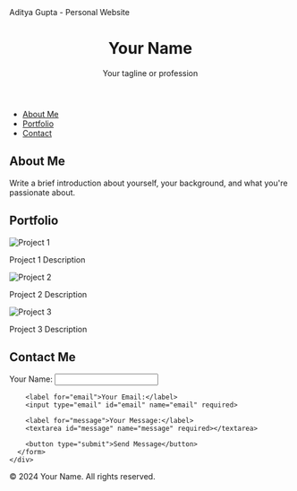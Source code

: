 
<!DOCTYPE html>
<html lang="en">
<head>
  <meta charset="UTF-8">
  <meta name="viewport" content="width=device-width, initial-scale=1.0">
  <meta name="description" content="Personal webpage for showcasing my work and skills.">
  Aditya Gupta - Personal Website
  <link rel="stylesheet" href="styles.css">
</head>
<body>

  <!-- Header -->
  <header>
    <div class="container">
      <h1>Your Name</h1>
      <p>Your tagline or profession</p>
    </div>
  </header>

  <!-- Navigation Bar -->
  <nav>
    <ul>
      <li><a href="#about">About Me</a></li>
      <li><a href="#portfolio">Portfolio</a></li>
      <li><a href="#contact">Contact</a></li>
    </ul>
  </nav>

  <!-- About Section -->
  <section id="about">
    <div class="container">
      <h2>About Me</h2>
      <p>Write a brief introduction about yourself, your background, and what you're passionate about.</p>
    </div>
  </section>

  <!-- Portfolio Section -->
  <section id="portfolio">
    <div class="container">
      <h2>Portfolio</h2>
      <div class="portfolio-grid">
        <div class="portfolio-item">
          <img src="https://via.placeholder.com/300" alt="Project 1">
          <p>Project 1 Description</p>
        </div>
        <div class="portfolio-item">
          <img src="https://via.placeholder.com/300" alt="Project 2">
          <p>Project 2 Description</p>
        </div>
        <div class="portfolio-item">
          <img src="https://via.placeholder.com/300" alt="Project 3">
          <p>Project 3 Description</p>
        </div>
      </div>
    </div>
  </section>

  <!-- Contact Section -->
  <section id="contact">
    <div class="container">
      <h2>Contact Me</h2>
      <form action="#" method="post">
        <label for="name">Your Name:</label>
        <input type="text" id="name" name="name" required>

        <label for="email">Your Email:</label>
        <input type="email" id="email" name="email" required>

        <label for="message">Your Message:</label>
        <textarea id="message" name="message" required></textarea>

        <button type="submit">Send Message</button>
      </form>
    </div>
  </section>

  <!-- Footer -->
  <footer>
    <div class="container">
      <p>&copy; 2024 Your Name. All rights reserved.</p>
    </div>
  </footer>

</body>
</html>
